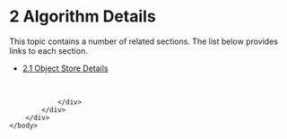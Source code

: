 <html dir="LTR" xmlns:mshelp="http://msdn.microsoft.com/mshelp" xmlns:ddue="http://ddue.schemas.microsoft.com/authoring/2003/5" xmlns:xlink="http://www.w3.org/1999/xlink" xmlns:tool="http://www.microsoft.com/tooltip">
    <head>
        <meta http-equiv="Content-Type" content="text/html; CHARSET=utf-8"></meta>
        <meta name="save" content="history"></meta>
        <title>2 Algorithm Details</title>
        <xml>
            <mshelp:toctitle title="2 Algorithm Details"></mshelp:toctitle>
            <mshelp:rltitle title="[MS-FSA]: Algorithm Details"></mshelp:rltitle>
            <mshelp:keyword index="A" term="608205c0-8d41-4309-b402-ee81cc42b03c"></mshelp:keyword>
            <mshelp:attr name="DCSext.ContentType" value="open specification"></mshelp:attr>
            <mshelp:attr name="AssetID" value="608205c0-8d41-4309-b402-ee81cc42b03c"></mshelp:attr>
            <mshelp:attr name="TopicType" value="kbRef"></mshelp:attr>
            <mshelp:attr name="DCSext.Title" value="[MS-FSA]: Algorithm Details" />
        </xml>
    </head>
    <body>
        <div id="header">
            <h1 class="heading">2 Algorithm Details</h1>
        </div>
        <div id="mainSection">
            <div id="mainBody">
                <div id="allHistory" class="saveHistory"></div>
                <div id="sectionSection0" class="section" name="collapseableSection">
                    <p>This topic contains a number of related sections. The list below provides links to each section.<br /></p><ul><li><span><a href="0f23c409-aa59-49be-ac3b-d73e8f1923fb.md">2.1 Object Store Details</a></span></li></ul><p><br /></p>


                </div>
            </div>
        </div>
    </body>
</html>
